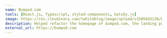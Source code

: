 ```yaml
---
name: Bumped.com
tools: [React.js, Typescript, styled-components, Gatsby.js]
image: https://res.cloudinary.com/twhiteblog/image/upload/v1585683130/bumped_evveul.png
description: Helped refactor the homepage of bumped.com, the landing page for Bumped mobile app.
external_url: https://bumped.com
---
```

